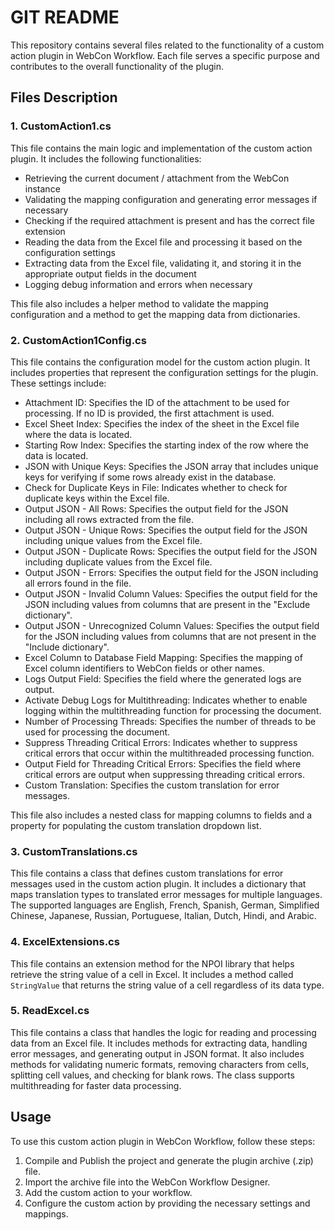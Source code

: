 # GIT README

This repository contains several files related to the functionality of a custom action plugin in WebCon Workflow. Each file serves a specific purpose and contributes to the overall functionality of the plugin.

## Files Description

### 1. CustomAction1.cs

This file contains the main logic and implementation of the custom action plugin. It includes the following functionalities:

- Retrieving the current document / attachment from the WebCon instance
- Validating the mapping configuration and generating error messages if necessary
- Checking if the required attachment is present and has the correct file extension
- Reading the data from the Excel file and processing it based on the configuration settings
- Extracting data from the Excel file, validating it, and storing it in the appropriate output fields in the document
- Logging debug information and errors when necessary

This file also includes a helper method to validate the mapping configuration and a method to get the mapping data from dictionaries.

### 2. CustomAction1Config.cs

This file contains the configuration model for the custom action plugin. It includes properties that represent the configuration settings for the plugin. These settings include:

- Attachment ID: Specifies the ID of the attachment to be used for processing. If no ID is provided, the first attachment is used.
- Excel Sheet Index: Specifies the index of the sheet in the Excel file where the data is located.
- Starting Row Index: Specifies the starting index of the row where the data is located.
- JSON with Unique Keys: Specifies the JSON array that includes unique keys for verifying if some rows already exist in the database.
- Check for Duplicate Keys in File: Indicates whether to check for duplicate keys within the Excel file.
- Output JSON - All Rows: Specifies the output field for the JSON including all rows extracted from the file.
- Output JSON - Unique Rows: Specifies the output field for the JSON including unique values from the Excel file.
- Output JSON - Duplicate Rows: Specifies the output field for the JSON including duplicate values from the Excel file.
- Output JSON - Errors: Specifies the output field for the JSON including all errors found in the file.
- Output JSON - Invalid Column Values: Specifies the output field for the JSON including values from columns that are present in the "Exclude dictionary".
- Output JSON - Unrecognized Column Values: Specifies the output field for the JSON including values from columns that are not present in the "Include dictionary".
- Excel Column to Database Field Mapping: Specifies the mapping of Excel column identifiers to WebCon fields or other names.
- Logs Output Field: Specifies the field where the generated logs are output.
- Activate Debug Logs for Multithreading: Indicates whether to enable logging within the multithreading function for processing the document.
- Number of Processing Threads: Specifies the number of threads to be used for processing the document.
- Suppress Threading Critical Errors: Indicates whether to suppress critical errors that occur within the multithreaded processing function.
- Output Field for Threading Critical Errors: Specifies the field where critical errors are output when suppressing threading critical errors.
- Custom Translation: Specifies the custom translation for error messages.

This file also includes a nested class for mapping columns to fields and a property for populating the custom translation dropdown list.

### 3. CustomTranslations.cs

This file contains a class that defines custom translations for error messages used in the custom action plugin.
It includes a dictionary that maps translation types to translated error messages for multiple languages.
The supported languages are English, French, Spanish, German, Simplified Chinese, Japanese, Russian, Portuguese, Italian, Dutch, Hindi, and Arabic.

### 4. ExcelExtensions.cs

This file contains an extension method for the NPOI library that helps retrieve the string value of a cell in Excel.
It includes a method called `StringValue` that returns the string value of a cell regardless of its data type.

### 5. ReadExcel.cs

This file contains a class that handles the logic for reading and processing data from an Excel file.
It includes methods for extracting data, handling error messages, and generating output in JSON format.
It also includes methods for validating numeric formats, removing characters from cells, splitting cell values, and checking for blank rows.
The class supports multithreading for faster data processing.

## Usage

To use this custom action plugin in WebCon Workflow, follow these steps:

1. Compile and Publish the project and generate the plugin archive (.zip) file.
2. Import the archive file into the WebCon Workflow Designer.
3. Add the custom action to your workflow.
4. Configure the custom action by providing the necessary settings and mappings.
